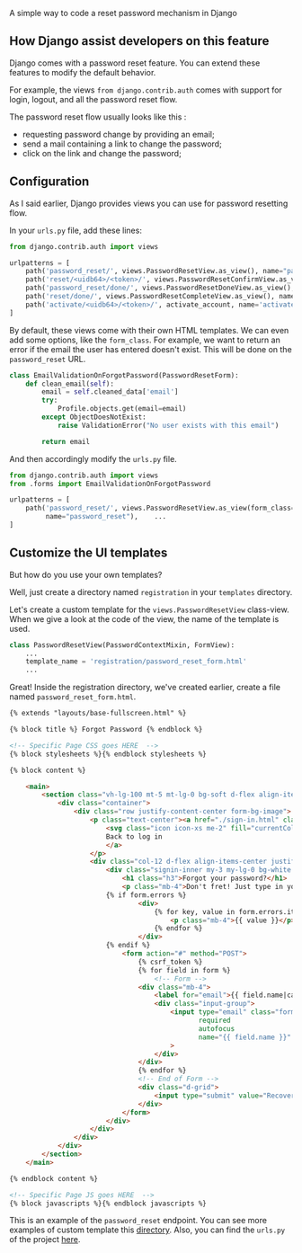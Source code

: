 A simple way to code a reset password mechanism in Django

## How Django assist developers on this feature

Django comes with a password reset feature. You can extend these features to modify the default behavior.

For example, the views `from django.contrib.auth` comes with support for login, logout, and all the password reset flow.

The password reset flow usually looks like this : 
- requesting password change by providing an email;
- send a mail containing a link to change the password;
- click on the link and change the password;

## Configuration

As I said earlier, Django provides views you can use for password resetting flow.

In your `urls.py` file, add these lines: 

```python
from django.contrib.auth import views

urlpatterns = [
    path('password_reset/', views.PasswordResetView.as_view(), name="password_reset"),
    path('reset/<uidb64>/<token>/', views.PasswordResetConfirmView.as_view(), name="password_reset_confirm"),
    path('password_reset/done/', views.PasswordResetDoneView.as_view(), name="password_reset_done"),
    path('reset/done/', views.PasswordResetCompleteView.as_view(), name="password_reset_complete"),
    path('activate/<uidb64>/<token>/', activate_account, name='activate')
]
```

By default, these views come with their own HTML templates. We can even add some options, like the `form_class`. For example, we want to return an error if the email the user has entered doesn't exist. This will be done on the `password_reset` URL.

```python
class EmailValidationOnForgotPassword(PasswordResetForm):
    def clean_email(self):
        email = self.cleaned_data['email']
        try:
            Profile.objects.get(email=email)
        except ObjectDoesNotExist:
            raise ValidationError("No user exists with this email")

        return email
```

And then accordingly modify the `urls.py` file.

```python
from django.contrib.auth import views
from .forms import EmailValidationOnForgotPassword

urlpatterns = [
    path('password_reset/', views.PasswordResetView.as_view(form_class=EmailValidationOnForgotPassword),
         name="password_reset"),    ...
]
```

## Customize the UI templates

But how do you use your own templates?

Well, just create a directory named `registration` in your `templates` directory.

Let's create a custom template for the `views.PasswordResetView` class-view. When we give a look at the code of the view, the name of the template is used.

```python
class PasswordResetView(PasswordContextMixin, FormView):
    ...
    template_name = 'registration/password_reset_form.html'
    ...
```

Great! Inside the registration directory, we've created earlier, create a file named `password_reset_form.html`. 

```html
{% extends "layouts/base-fullscreen.html" %}

{% block title %} Forgot Password {% endblock %}

<!-- Specific Page CSS goes HERE  -->
{% block stylesheets %}{% endblock stylesheets %}

{% block content %}

    <main>
        <section class="vh-lg-100 mt-5 mt-lg-0 bg-soft d-flex align-items-center">
            <div class="container">
                <div class="row justify-content-center form-bg-image">
                    <p class="text-center"><a href="./sign-in.html" class="d-flex align-items-center justify-content-center">
                        <svg class="icon icon-xs me-2" fill="currentColor" viewBox="0 0 20 20" xmlns="http://www.w3.org/2000/svg"><path fill-rule="evenodd" d="M7.707 14.707a1 1 0 01-1.414 0l-4-4a1 1 0 010-1.414l4-4a1 1 0 011.414 1.414L5.414 9H17a1 1 0 110 2H5.414l2.293 2.293a1 1 0 010 1.414z" clip-rule="evenodd"></path></svg>
                        Back to log in
                        </a>
                    </p>
                    <div class="col-12 d-flex align-items-center justify-content-center">
                        <div class="signin-inner my-3 my-lg-0 bg-white shadow border-0 rounded p-4 p-lg-5 w-100 fmxw-500">
                            <h1 class="h3">Forgot your password?</h1>
                            <p class="mb-4">Don't fret! Just type in your email and we will send you a code to reset your password!</p>
                        {% if form.errors %}
                                <div>
                                    {% for key, value in form.errors.items %}
                                        <p class="mb-4">{{ value }}</p>
                                    {% endfor %}
                                </div>
                        {% endif %}
                            <form action="#" method="POST">
                                {% csrf_token %}
                                {% for field in form %}
                                    <!-- Form -->
                                <div class="mb-4">
                                    <label for="email">{{ field.name|capfirst }}</label>
                                    <div class="input-group">
                                        <input type="email" class="form-control" id="id_{{ field.name }}"
                                               required
                                               autofocus
                                               name="{{ field.name }}"
                                        >
                                    </div>
                                </div>
                                {% endfor %}
                                <!-- End of Form -->
                                <div class="d-grid">
                                    <input type="submit" value="Recover password" class="btn btn-gray-800" />
                                </div>
                            </form>
                        </div>
                    </div>
                </div>
            </div>
        </section>
    </main>

{% endblock content %}

<!-- Specific Page JS goes HERE  -->
{% block javascripts %}{% endblock javascripts %}
```

This is an example of the `password_reset` endpoint. You can see more examples of custom template this [directory](https://github.com/app-generator/boilerplate-code-django-dashboard/tree/master/apps/templates/registration). 
Also, you can find the `urls.py` of the project [here](https://github.com/app-generator/boilerplate-code-django-dashboard/blob/master/apps/authentication/urls.py).
